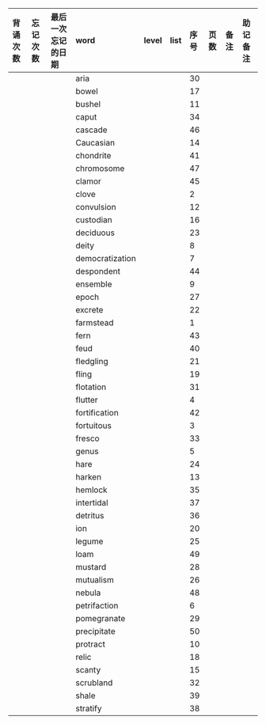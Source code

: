 |背诵次数|忘记次数|最后一次忘记的日期|word|level|list|序号|页数|备注|助记备注|
|:--|:--|:--|:--|:--|:--|:--|:--|:--|:--|
||||aria|||30||||
||||bowel|||17||||
||||bushel|||11||||
||||caput|||34||||
||||cascade|||46||||
||||Caucasian|||14||||
||||chondrite|||41||||
||||chromosome|||47||||
||||clamor|||45||||
||||clove|||2||||
||||convulsion|||12||||
||||custodian|||16||||
||||deciduous|||23||||
||||deity|||8||||
||||democratization|||7||||
||||despondent|||44||||
||||ensemble|||9||||
||||epoch|||27||||
||||excrete|||22||||
||||farmstead|||1||||
||||fern|||43||||
||||feud|||40||||
||||fledgling|||21||||
||||fling|||19||||
||||flotation|||31||||
||||flutter|||4||||
||||fortification|||42||||
||||fortuitous|||3||||
||||fresco|||33||||
||||genus|||5||||
||||hare|||24||||
||||harken|||13||||
||||hemlock|||35||||
||||intertidal|||37||||
||||detritus|||36||||
||||ion|||20||||
||||legume|||25||||
||||loam|||49||||
||||mustard|||28||||
||||mutualism|||26||||
||||nebula|||48||||
||||petrifaction|||6||||
||||pomegranate|||29||||
||||precipitate|||50||||
||||protract|||10||||
||||relic|||18||||
||||scanty|||15||||
||||scrubland|||32||||
||||shale|||39||||
||||stratify|||38||||
